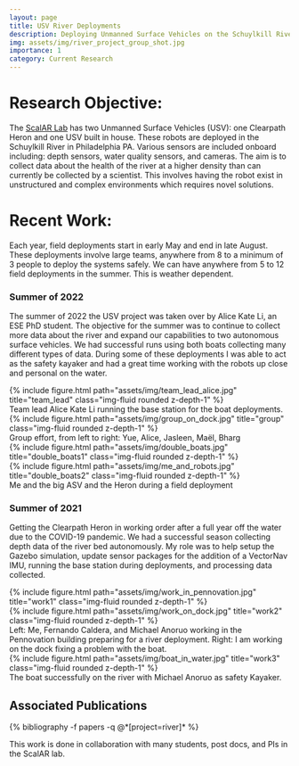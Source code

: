 ```yaml
---
layout: page
title: USV River Deployments
description: Deploying Unmanned Surface Vehicles on the Schuylkill River in Philadelphia PA to collect data about the health of the river. 
img: assets/img/river_project_group_shot.jpg
importance: 1
category: Current Research 
---
```


# Research Objective:
The [ScalAR Lab](https://scalar.seas.upenn.edu/) has two Unmanned Surface Vehicles (USV): one Clearpath Heron and one USV built in house. These robots are deployed in the Schuylkill River in Philadelphia PA. Various sensors are included onboard including: depth sensors, water quality sensors, and cameras. The aim is to collect data about the health of the river at a higher density than can currently be collected by a scientist. This involves having the robot exist in unstructured and complex environments which requires novel solutions. 

# Recent Work:
Each year, field deployments start in early May and end in late August. These deployments involve large teams, anywhere from 8 to a minimum of 3 people to deploy the systems safely. We can have anywhere from 5 to 12 field deployments in the summer. This is weather dependent. 

### Summer of 2022
The summer of 2022 the USV project was taken over by Alice Kate Li, an ESE PhD student. The objective for the summer was to continue to collect more data about the river and expand our capabilities to two autonomous surface vehicles. We had successful runs using both boats collecting many different types of data. During some of these deployments I was able to act as the safety kayaker and had a great time working with the robots up close and personal on the water. 

<div class="row justify-content-sm-center">
    <div class="col-sm-8 mt-3 mt-md-0">
        {% include figure.html path="assets/img/team_lead_alice.jpg" title="team_lead" class="img-fluid rounded z-depth-1" %}
    </div>
</div>
<div class="caption">
Team lead Alice Kate Li running the base station for the boat deployments. 
</div>

<div class="row justify-content-sm-center">
    <div class="col-sm-8 mt-3 mt-md-0">
        {% include figure.html path="assets/img/group_on_dock.jpg" title="group" class="img-fluid rounded z-depth-1" %}
    </div>
</div>
<div class="caption">
Group effort, from left to right: Yue, Alice, Jasleen, Maël, Bharg
</div>

<div class="container">
<div class="row justify-content-sm-center">
    <div class="col-sm-6 mt-3 mt-md-0">
        {% include figure.html path="assets/img/double_boats.jpg" title="double_boats1" class="img-fluid rounded z-depth-1" %}
	</div>
	<div class="col-sm-6 mt-3 mt-md-0">
	{% include figure.html path="assets/img/me_and_robots.jpg" title="double_boats2" class="img-fluid rounded z-depth-1" %}
    </div>
</div>
</div>
<div class="caption">
Me and the big ASV and the Heron during a field deployment
</div>


### Summer of 2021
Getting the Clearpath Heron in working order after a full year off the water due to the COVID-19 pandemic. We had a successful season collecting depth data of the river bed autonomously. My role was to help setup the Gazebo simulation, update sensor packages for the addition of a VectorNav IMU, running the base station during deployments, and processing data collected.

<div class="container">
<div class="row justify-content-sm-center">
    <div class="col-sm-6 mt-3 mt-md-0">
        {% include figure.html path="assets/img/work_in_pennovation.jpg" title="work1" class="img-fluid rounded z-depth-1" %}
    </div>
     <div class="col-sm-6 mt-3 mt-md-0">
	{% include figure.html path="assets/img/work_on_dock.jpg" title="work2" class="img-fluid rounded z-depth-1" %}
    </div>
</div>
</div>
<div class="caption">
Left: Me, Fernando Caldera, and Michael Anoruo working in the Pennovation building preparing for a river deployment. Right: I am working on the dock fixing a problem with the boat. 
</div>

<div class="row justify-content-sm-center">
    <div class="col-sm-6 mt-3 mt-md-0">
	{% include figure.html path="assets/img/boat_in_water.jpg" title="work3" class="img-fluid rounded z-depth-1" %}
    </div>
</div>
<div class="caption">
The boat successfully on the river with Michael Anoruo as safety Kayaker.  
</div>


<div class="publications">
<h2>Associated Publications </h2>
     {% bibliography -f papers -q @*[project=river]* %}
</div>

This work is done in collaboration with many students, post docs, and PIs in the ScalAR lab. 